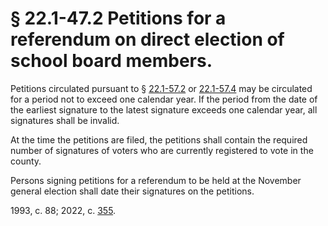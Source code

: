 # § 22.1-47.2 Petitions for a referendum on direct election of school board members.

<p>Petitions circulated pursuant to § <a href='/vacode/22.1-57.2/'>22.1-57.2</a> or <a href='/vacode/22.1-57.4/'>22.1-57.4</a> may be circulated for a period not to exceed one calendar year. If the period from the date of the earliest signature to the latest signature exceeds one calendar year, all signatures shall be invalid.</p><p>At the time the petitions are filed, the petitions shall contain the required number of signatures of voters who are currently registered to vote in the county.</p><p>Persons signing petitions for a referendum to be held at the November general election shall date their signatures on the petitions.</p><p>1993, c. 88; 2022, c. <a href='http://lis.virginia.gov/cgi-bin/legp604.exe?221+ful+CHAP0355'>355</a>.</p>